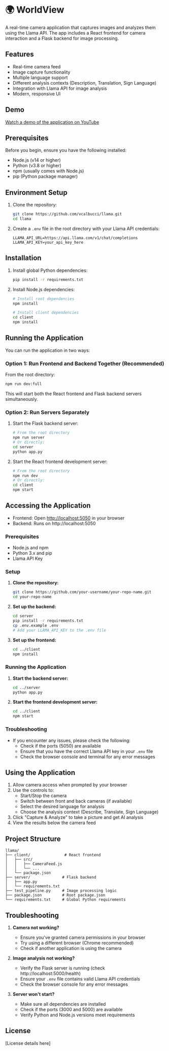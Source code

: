# 🌍 WorldView

A real-time camera application that captures images and analyzes them using the Llama API. The app includes a React frontend for camera interaction and a Flask backend for image processing.

## Features

- Real-time camera feed
- Image capture functionality
- Multiple language support
- Different analysis contexts (Description, Translation, Sign Language)
- Integration with Llama API for image analysis
- Modern, responsive UI

## Demo

[Watch a demo of the application on YouTube](https://www.youtube.com/watch?v=Ozh4j8MfIec)

## Prerequisites

Before you begin, ensure you have the following installed:
- Node.js (v14 or higher)
- Python (v3.8 or higher)
- npm (usually comes with Node.js)
- pip (Python package manager)

## Environment Setup

1. Clone the repository:
   ```bash
   git clone https://github.com/vcalbucci/llama.git
   cd llama
   ```

2. Create a `.env` file in the root directory with your Llama API credentials:
   ```
   LLAMA_API_URL=https://api.llama.com/v1/chat/completions
   LLAMA_API_KEY=your_api_key_here
   ```

## Installation

1. Install global Python dependencies:
   ```bash
   pip install -r requirements.txt
   ```

2. Install Node.js dependencies:
   ```bash
   # Install root dependencies
   npm install

   # Install client dependencies
   cd client
   npm install
   ```

## Running the Application

You can run the application in two ways:

### Option 1: Run Frontend and Backend Together (Recommended)
From the root directory:
```bash
npm run dev:full
```
This will start both the React frontend and Flask backend servers simultaneously.

### Option 2: Run Servers Separately

1. Start the Flask backend server:
   ```bash
   # From the root directory
   npm run server
   # Or directly:
   cd server
   python app.py
   ```

2. Start the React frontend development server:
   ```bash
   # From the root directory
   npm run dev
   # Or directly:
   cd client
   npm start
   ```

## Accessing the Application

- Frontend: Open [http://localhost:5050](http://localhost:5050) in your browser
- Backend: Runs on http://localhost:5050

### Prerequisites

- Node.js and npm
- Python 3.x and pip
- Llama API Key

### Setup

1.  **Clone the repository:**

    ```bash
    git clone https://github.com/your-username/your-repo-name.git
    cd your-repo-name
    ```

2.  **Set up the backend:**

    ```bash
    cd server
    pip install -r requirements.txt
    cp .env.example .env 
    # Add your LLAMA_API_KEY to the .env file
    ```

3.  **Set up the frontend:**

    ```bash
    cd ../client
    npm install
    ```

### Running the Application

1.  **Start the backend server:**

    ```bash
    cd ../server
    python app.py
    ```

2.  **Start the frontend development server:**

    ```bash
    cd ../client
    npm start
    ```

### Troubleshooting

- If you encounter any issues, please check the following:
  - Check if the ports (5050) are available
  - Ensure that you have the correct Llama API key in your `.env` file
  - Check the browser console and terminal for any error messages

## Using the Application

1. Allow camera access when prompted by your browser
2. Use the controls to:
   - Start/Stop the camera
   - Switch between front and back cameras (if available)
   - Select the desired language for analysis
   - Choose the analysis context (Describe, Translate, Sign Language)
3. Click "Capture & Analyze" to take a picture and get AI analysis
4. View the results below the camera feed

## Project Structure

```
llama/
├── client/               # React frontend
│   ├── src/
│   │   ├── CameraFeed.js
│   │   └── ...
│   └── package.json
├── server/              # Flask backend
│   ├── app.py
│   └── requirements.txt
├── test_pipeline.py     # Image processing logic
├── package.json         # Root package.json
└── requirements.txt     # Global Python requirements
```

## Troubleshooting

1. **Camera not working?**
   - Ensure you've granted camera permissions in your browser
   - Try using a different browser (Chrome recommended)
   - Check if another application is using the camera

2. **Image analysis not working?**
   - Verify the Flask server is running (check http://localhost:5000/health)
   - Ensure your `.env` file contains valid Llama API credentials
   - Check the browser console for any error messages

3. **Server won't start?**
   - Make sure all dependencies are installed
   - Check if the ports (3000 and 5000) are available
   - Verify Python and Node.js versions meet requirements

## License

[License details here]